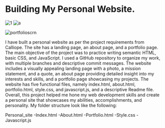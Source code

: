 # Building My Personal Website.
![1](https://user-images.githubusercontent.com/107902020/231922995-7a68e5f8-ef21-4a3a-8717-7bc5992523e8.png)
![a](https://user-images.githubusercontent.com/107902020/231309944-55c3e826-5fa7-42bf-b34e-c55e84762df4.png)

![portfolioscrn](https://user-images.githubusercontent.com/107902020/230221051-a51923f8-cb9c-4fd0-b644-3f1a4397c728.png)



I have built a personal website as per the project requirements from Calliope. The site has a landing page, an about page, and a portfolio page. The main objective of the project was to practice writing semantic HTML, basic CSS, and JavaScript. I used a GitHub repository to organize my work, with multiple branches and descriptive commit messages. The website includes a visually appealing landing page with a photo, a mission statement, and a quote, an about page providing detailed insight into my interests and skills, and a portfolio page showcasing my projects. The website has five functional files, namely index.html, about.html, portfolio.html, style.css, and javascript.js, and a descriptive Readme file. Overall, this project helped me hone my web development skills and create a personal site that showcases my abilities, accomplishments, and personality. My folder structure look like the following:

Personal_site
-Index.html
-About.html
-Portfolio.html
-Style.css
-Javascript.js
